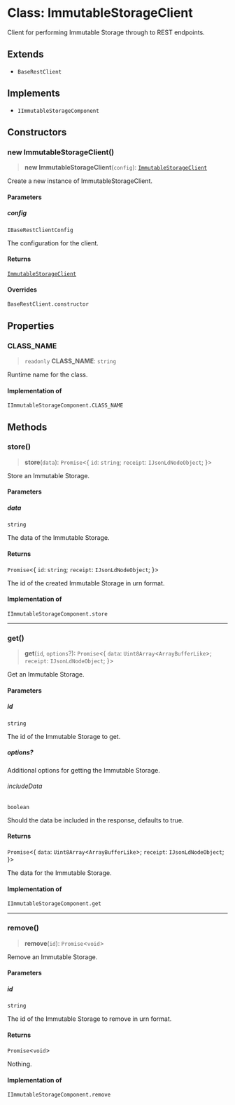 # Class: ImmutableStorageClient

Client for performing Immutable Storage through to REST endpoints.

## Extends

- `BaseRestClient`

## Implements

- `IImmutableStorageComponent`

## Constructors

### new ImmutableStorageClient()

> **new ImmutableStorageClient**(`config`): [`ImmutableStorageClient`](ImmutableStorageClient.md)

Create a new instance of ImmutableStorageClient.

#### Parameters

##### config

`IBaseRestClientConfig`

The configuration for the client.

#### Returns

[`ImmutableStorageClient`](ImmutableStorageClient.md)

#### Overrides

`BaseRestClient.constructor`

## Properties

### CLASS\_NAME

> `readonly` **CLASS\_NAME**: `string`

Runtime name for the class.

#### Implementation of

`IImmutableStorageComponent.CLASS_NAME`

## Methods

### store()

> **store**(`data`): `Promise`\<\{ `id`: `string`; `receipt`: `IJsonLdNodeObject`; \}\>

Store an Immutable Storage.

#### Parameters

##### data

`string`

The data of the Immutable Storage.

#### Returns

`Promise`\<\{ `id`: `string`; `receipt`: `IJsonLdNodeObject`; \}\>

The id of the created Immutable Storage in urn format.

#### Implementation of

`IImmutableStorageComponent.store`

***

### get()

> **get**(`id`, `options`?): `Promise`\<\{ `data`: `Uint8Array`\<`ArrayBufferLike`\>; `receipt`: `IJsonLdNodeObject`; \}\>

Get an Immutable Storage.

#### Parameters

##### id

`string`

The id of the Immutable Storage to get.

##### options?

Additional options for getting the Immutable Storage.

###### includeData

`boolean`

Should the data be included in the response, defaults to true.

#### Returns

`Promise`\<\{ `data`: `Uint8Array`\<`ArrayBufferLike`\>; `receipt`: `IJsonLdNodeObject`; \}\>

The data for the Immutable Storage.

#### Implementation of

`IImmutableStorageComponent.get`

***

### remove()

> **remove**(`id`): `Promise`\<`void`\>

Remove an Immutable Storage.

#### Parameters

##### id

`string`

The id of the Immutable Storage to remove in urn format.

#### Returns

`Promise`\<`void`\>

Nothing.

#### Implementation of

`IImmutableStorageComponent.remove`
